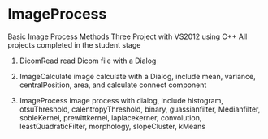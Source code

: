 # ImageProcess
Basic Image Process Methods
Three Project with VS2012 using C++
All projects completed in the student stage

1. DicomRead
read Dicom file with a Dialog

2. ImageCalculate
image calculate with a Dialog, include mean, variance, centralPosition, area, and calculate connect component

3. ImageProcess
image process with dialog, include histogram, otsuThreshold, calentropyThreshold, binary, guassianfilter, 
Medianfilter, sobleKernel, prewittkernel, laplacekerner, convolution, leastQuadraticFilter, morphology,
slopeCluster, kMeans
